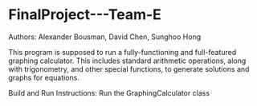 # FinalProject---Team-E

Authors: Alexander Bousman, David Chen, Sunghoo Hong

This program is supposed to run a fully-functioning and full-featured graphing calculator. This includes standard arithmetic operations, along with trigonometry, and other special functions, to generate solutions and graphs for equations.

Build and Run Instructions: Run the GraphingCalculator class
